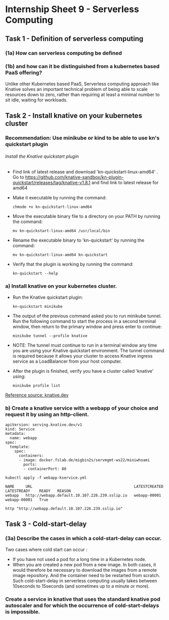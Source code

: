 # Internship Sheet 9 - Serverless Computing
## Task 1 - Definition of serverless computing
### (1a) How can serverless computing be defined

### (1b) and how can it be distinguished from a kubernetes based PaaS offering?
 Unlike other Kubernetes based PaaS, Serverless computing approach like Knative solves an important technical problem of  being able to scale resources down to zero, rather than requiring at least a minimal number to sit idle, waiting for workloads.
 

## Task 2 - Install knative on your kubernetes cluster
### Recommendation: Use minikube or kind to be able to use kn's quickstart plugin

###### Install the Knative quickstart plugin
* Find link of latest release and download 'kn-quickstart-linux-amd64' . Go to https://github.com/knative-sandbox/kn-plugin-quickstart/releases/tag/knative-v1.8.1 and find link to latest release for amd64

* Make it executable by running the command:
  
    `chmode +x kn-quickstart-linux-amd64`

* Move the executable binary file to a directory on your PATH by running the command:
  
    `mv kn-quickstart-linux-amd64 /usr/local/bin`

* Rename the executable binary to 'kn-quickstart' by running the command:
  
    `mv kn-quickstart-linux-amd64 kn-quickstart`

* Verify that the plugin is working by running the command:
  
    `kn-quickstart --help`


### a) Install knative on your kubernetes cluster.
* Run the Knative quickstart plugin:

    `kn-quickstart minikube`

* The output of the previous command asked you to run minikube tunnel. Run the following command to start the process in a second terminal window, then return to the primary window and press enter to continue:

    `minikube tunnel --profile knative`

* NOTE: The tunnel must continue to run in a terminal window any time you are using your Knative quickstart environment.
The tunnel command is required because it allows your cluster to access Knative ingress service as a LoadBalancer from your host computer.

* After the plugin is finished, verify you have a cluster called 'knative' using:

    `minikube profile list`
    

[Reference source: knative.dev](https://knative.dev/docs/install/quickstart-install/#install-the-knative-quickstart-plugin) 

### b) Create a knative service with a webapp of your choice and request it by using an http-client.
```
apiVersion: serving.knative.dev/v1
kind: Service
metadata:
  name: webapp
spec:
  template:
    spec:
      containers:
      - image: docker.fslab.de/migbin2s/servmgmt-ws22/miniwhoami
        ports:
        - containerPort: 80
```
`kubectl apply -f webapp-kservice.yml`

```
NAME     URL                                             LATESTCREATED   LATESTREADY    READY   REASON
webapp   http://webapp.default.10.107.226.239.sslip.io   webapp-00001    webapp-00001   True
```
`http "http://webapp.default.10.107.226.239.sslip.io"`

## Task 3 - Cold-start-delay
### (3a) Describe the cases in which a cold-start-delay can occur.
Two cases where cold start can occur :
* If you have not used a pod for a long time in a Kubernetes node.
* When you are created a new pod from a new image.
In both cases, it would therefore be necessary to download the images from a remote image repository. And the container need to be restarted from scratch. Such cold-start-delay in serverless computing usually takes between 10seconds to 15seconds (and sometimes up to a minute or more).
### Create a service in knative that uses the standard knative pod autoscaler and for which the occurrence of cold-start-delays is impossible.

